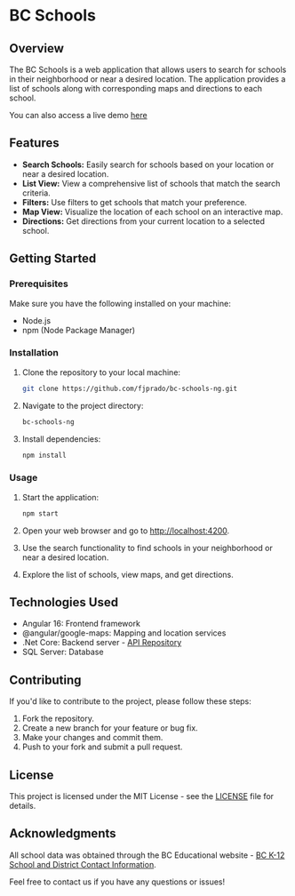 # BC Schools

## Overview

The BC Schools is a web application that allows users to search for schools in their neighborhood or near a desired location. The application provides a list of schools along with corresponding maps and directions to each school.

You can also access a live demo [here](https://gray-hill-081df9310.4.azurestaticapps.net/)

## Features

- **Search Schools:** Easily search for schools based on your location or near a desired location.
- **List View:** View a comprehensive list of schools that match the search criteria.
- **Filters:** Use filters to get schools that match your preference.
- **Map View:** Visualize the location of each school on an interactive map.
- **Directions:** Get directions from your current location to a selected school.

## Getting Started

### Prerequisites

Make sure you have the following installed on your machine:

- Node.js
- npm (Node Package Manager)

### Installation

1. Clone the repository to your local machine:

    ```bash
    git clone https://github.com/fjprado/bc-schools-ng.git
    ```

2. Navigate to the project directory:

    ```bash
    bc-schools-ng
    ```

3. Install dependencies:

    ```bash
    npm install
    ```

### Usage

1. Start the application:

    ```bash
    npm start
    ```

2. Open your web browser and go to [http://localhost:4200](http://localhost:4200).

3. Use the search functionality to find schools in your neighborhood or near a desired location.

4. Explore the list of schools, view maps, and get directions.

## Technologies Used

- Angular 16: Frontend framework
- @angular/google-maps: Mapping and location services
- .Net Core: Backend server - [API Repository](https://github.com/fjprado/bc-schools-api)
- SQL Server: Database

## Contributing

If you'd like to contribute to the project, please follow these steps:

1. Fork the repository.
2. Create a new branch for your feature or bug fix.
3. Make your changes and commit them.
4. Push to your fork and submit a pull request.

## License

This project is licensed under the MIT License - see the [LICENSE](LICENSE) file for details.

## Acknowledgments

All school data was obtained through the BC Educational website - [BC K-12 School and District Contact Information](http://www.bced.gov.bc.ca/apps/imcl/imclWeb/Home.do).

Feel free to contact us if you have any questions or issues!
